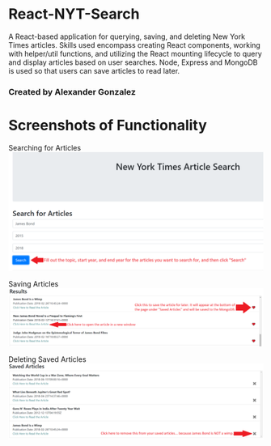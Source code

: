 # React-NYT-Search
A React-based application for querying, saving, and deleting New York Times articles. Skills used encompass creating React components, working with helper/util functions, and utilizing the React mounting lifecycle to query and display articles based on user searches. Node, Express and MongoDB is used so that users can save articles to read later.

### Created by Alexander Gonzalez

# Screenshots of Functionality

Searching for Articles
![Searching for Articles](screenshots/Step1.png)

Saving Articles
![Searching for Articles](screenshots/Step2.png)

Deleting Saved Articles
![Searching for Articles](screenshots/Step3.png)

